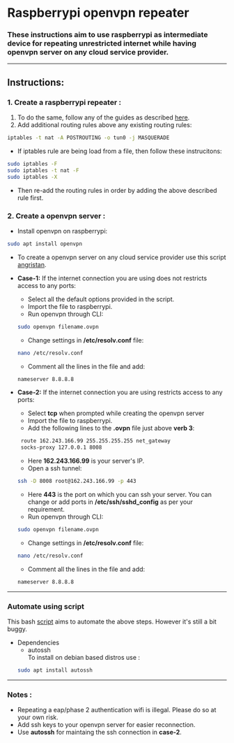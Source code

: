 # Raspberrypi openvpn repeater
### These instructions aim to use raspberrypi as intermediate device for repeating unrestricted internet while having openvpn server on any cloud service provider.
---
## Instructions:
### <b>1. </b>Create a raspberrypi repeater :
1. To do the same, follow any of the guides as described [here](https://github.com/akss13/Raspberrypi-repeater).
2. Add additional routing rules above any existing routing rules:<br>
```bash
iptables -t nat -A POSTROUTING -o tun0 -j MASQUERADE
```
+ If iptables rule are being load from a file, then follow these instrucitons:
```bash
sudo iptables -F
sudo iptables -t nat -F
sudo iptables -X
```
+ Then re-add the routing rules in order by adding the above described rule first.


### <b>2. </b>Create a openvpn server :
+ Install openvpn on raspberrypi:
```bash
sudo apt install openvpn
```
+  To create a openvpn server on any cloud service provider use this script [angristan](https://github.com/angristan/openvpn-install).
+ <b>Case-1:</b> If the internet connection you are using does not restricts access to any ports:
   + Select all the default options provided in the script.  
   + Import the file to raspberrypi.
   + Run openvpn through CLI:
   ```bash
   sudo openvpn filename.ovpn
   ```
   + Change settings in <b>/etc/resolv.conf</b> file:
   ```bash
   nano /etc/resolv.conf
   ```
   + Comment all the lines in the file and add:
   ```bash
   nameserver 8.8.8.8
   ```

+ <b>Case-2:</b> If the internet connection you are using restricts access to any ports:  
   + Select <b>tcp</b> when prompted while creating the openvpn server
   + Import the file to raspberrypi.
   + Add the following lines to the <b>.ovpn</b> file just above <b>verb 3</b>:
   ```bash
    route 162.243.166.99 255.255.255.255 net_gateway
    socks-proxy 127.0.0.1 8008
   ```
   + Here <b>162.243.166.99</b> is your server's IP.
   + Open a ssh tunnel:
   ```bash
   ssh -D 8008 root@162.243.166.99 -p 443
   ```
   + Here <b>443</b> is the port on which you can ssh your server. You can change or add ports in <b>/etc/ssh/sshd_config</b> as per your requirement.
   + Run openvpn through CLI:
   ```bash
   sudo openvpn filename.ovpn
   ```
   + Change settings in <b>/etc/resolv.conf</b> file:
   ```bash
   nano /etc/resolv.conf
   ```
   + Comment all the lines in the file and add:
   ```bash
   nameserver 8.8.8.8
   ```
---
### Automate using script
This bash [script]() aims to automate the above steps. However it's still a bit buggy.
+ Dependencies
   + autossh<br>
    To install on debian based distros use :<br>
    ```bash
    sudo apt install autossh
    ```
---
### <b>Notes :</b>
+ Repeating a eap/phase 2 authentication wifi is illegal. Please do so at your own risk.
+ Add ssh keys to your openvpn server for easier reconnection.
+ Use <b>autossh</b> for maintaing the ssh connection in <b>case-2</b>.
